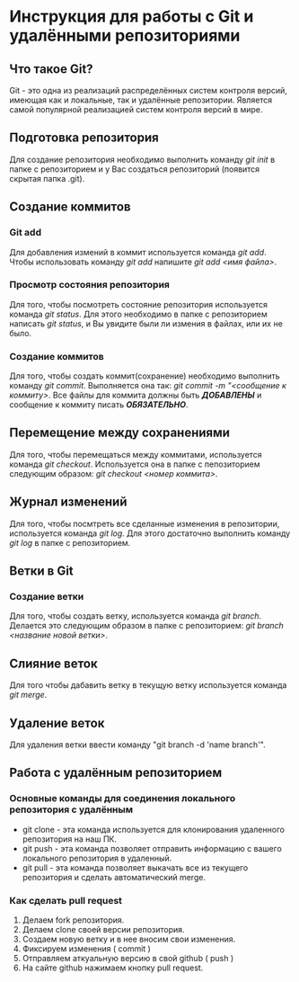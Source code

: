 # Инструкция для работы с Git и удалёнными репозиториями
## Что такое Git?
Git - это одна из реализаций распределённых систем контроля версий, имеющая как и локальные, так и удалённые репозитории. Является самой популярной реализацией систем контроля версий в мире.

## Подготовка репозитория
Для создание репозитория необходимо выполнить команду *git init* в папке с репозиторием и у Вас создаться репозиторий (появится скрытая папка .git).

## Создание коммитов

### Git add
Для добавления измений в коммит используется команда *git add*. Чтобы использовать команду *git add* напишите *git add <имя файла>*.

### Просмотр состояния репозитория
Для того, чтобы посмотреть состояние репозитория используется команда *git status*. Для этого необходимо в папке с репозиторием написать *git status*, и Вы увидите были ли измения в файлах, или их не было.

### Создание коммитов
Для того, чтобы создать коммит(сохранение) необходимо выполнить команду *git commit*. Выполняется она так: *git commit -m "<сообщение к коммиту>*. Все файлы для коммита должны быть ***ДОБАВЛЕНЫ*** и сообщение к коммиту писать ***ОБЯЗАТЕЛЬНО***.

## Перемещение между сохранениями
Для того, чтобы перемещаться между коммитами, используется команда *git checkout*. Используется она в папке с пепозиторием следующим образом: *git checkout <номер коммита>*.

## Журнал изменений
Для того, чтобы посмтреть все сделанные изменения в репозитории, используется команда *git log*. Для этого достаточно выполнить команду *git log* в папке с репозиторием.

## Ветки в Git
### Создание ветки

Для того, чтобы создать ветку, используется команда *git branch*. Делается это следующим образом в папке с репозиторием: *git branch <название новой ветки>*.

## Слияние веток
Для того чтобы дабавить ветку в текущую ветку используется команда *git merge*.

## Удаление веток
Для удаления ветки ввести команду "git branch -d 'name branch'".

## Работа с удалённым репозиторием 
### Основные команды для соединения локального репозитория с удалённым 
* git clone - эта команда используется для клонирования удаленного репозитория на наш ПК. 
* git push - эта команда позволяет отправить информацию с вашего локального репозитория в удаленный. 
* git pull - эта команда позволяет выкачать все из текущего репозитория и сделать автоматический merge. 
 
### Как сделать pull request 
1. Делаем fork репозитория. 
2. Делаем clone своей версии репозитория. 
3. Создаем новую ветку и в нее вносим свои изменения. 
4. Фиксируем изменения ( commit ) 
5. Отправляем аткуальную версию в свой github ( push ) 
6. На сайте github нажимаем кнопку pull request.
